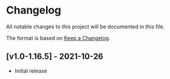 # Changelog
All notable changes to this project will be documented in this file.

The format is based on [Keep a Changelog].

## [v1.0-1.16.5] - 2021-10-26
- Initial release

[Keep a Changelog]: https://keepachangelog.com/en/1.0.0/
[Puzzles Lib]: https://www.curseforge.com/minecraft/mc-mods/puzzles-lib